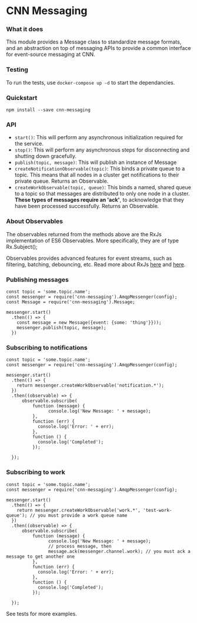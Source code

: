 # CNN Messaging

### What it does

This module provides a Message class to standardize message formats, and an abstraction on top of messaging APIs to provide a common interface for event-source messaging at CNN.

### Testing

To run the tests, use ```docker-compose up -d``` to start the dependancies.

### Quickstart

```
npm install --save cnn-messaging
```

### API

* ```start()```: This will perform any asynchronous initialization required for the service.
* ```stop()```: This will perform any asynchronous steps for disconnecting and shutting down gracefully.
* ```publish(topic, message)```: This will publish an instance of Message
* ```createNotificationObservable(topic)```: This binds a private queue to a topic. This means that all nodes in a cluster get notifications to their private queue. Returns an Observable.
* ```createWorkObservable(topic, queue)```: This binds a named, shared queue to a topic so that messages are distributed to only one node in a cluster. __These types of messages require an 'ack'__, to acknowledge that they have been processed successfully. Returns an Observable.

### About Observables

The observables returned from the methods above are the RxJs implementation of ES6 Observables. More specifically, they are of type Rx.Subject();

Observables provides advanced features for event streams, such as filtering, batching, debouncing, etc. Read more about RxJs [here](http://reactivex.io) and [here](https://github.com/Reactive-Extensions/RxJS).

### Publishing messages

```
const topic = 'some.topic.name';
const messenger = require('cnn-messaging').AmqpMessenger(config);
const Message = require('cnn-messaging').Message;

messenger.start()
  .then(() => {
    const message = new Message({event: {some: 'thing'}}));
    messenger.publish(topic, message);      
  })

```

### Subscribing to notifications

```
const topic = 'some.topic.name';
const messenger = require('cnn-messaging').AmqpMessenger(config);

messenger.start()
  .then(() => {
    return messenger.createWorkObservable('notification.*');    
  })
  .then((observable) => {
      observable.subscribe(
          function (message) {
                console.log('New Message: ' + message);
          },
          function (err) {
            console.log('Error: ' + err);
          },
          function () {
            console.log('Completed');
          });

  });

```

### Subscribing to work

```
const topic = 'some.topic.name';
const messenger = require('cnn-messaging').AmqpMessenger(config);

messenger.start()
  .then(() => {
    return messenger.createWorkObservable('work.*', 'test-work-queue'); // you must provide a work queue name  
  })
  .then((observable) => {
      observable.subscribe(
          function (message) {
                console.log('New Message: ' + message);
                // process message, then
                message.ack(messenger.channel.work); // you must ack a message to get another one
          },
          function (err) {
            console.log('Error: ' + err);
          },
          function () {
            console.log('Completed');
          });

  });

```

See tests for more examples.
